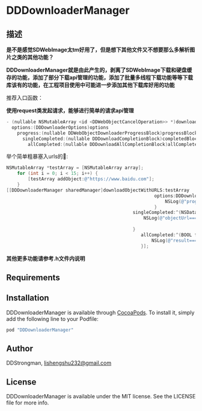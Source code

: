 # DDDownloaderManager


## 描述
**是不是感觉SDWebImage太tm好用了，但是想下其他文件又不想要那么多解析图片之类的其他功能？**<br>

**DDDownloaderManager就是由此产生的，剥离了SDWebImage下载和硬盘缓存的功能，添加了部分下载api管理的功能，添加了批量多线程下载功能等等下载库该有的功能，在工程项目使用中可能进一步添加其他下载库好用的功能** <br>

推荐入口函数： <br>

**使用request类发起请求，能够进行简单的请求api管理**

```objective-c
- (nullable NSMutableArray <id <DDWebObjectCancelOperation>> *)downloadObjectWithRequests:(nullable NSMutableArray <DDDownloaderRequest *> *)requests 
  options:(DDDownloaderOptions)options 
    progress:(nullable DDWebObjectDownloaderProgressBlock)progressBlock
      singleCompleted:(nullable DDDownloadCompletionBlock)completedBlock
        allCompleted:(nullable DDDownloadAllCompletionBlock)allCompleteBlock;
```
举个简单粗暴塞入urls的🌰:

```objective-c
NSMutableArray *testArray = [NSMutableArray array];
    for (int i = 0; i < 15; i++) {
        [testArray addObject:@"https://www.baidu.com"];
    }
[[DDDownloaderManager sharedManager]downloadObjectWithURLS:testArray
                                                       options:DDDownloaderRetryFailed progress:^(NSInteger receivedSize, NSInteger expectedSize, NSURL * _Nullable targetURL) {
                                                           NSLog(@"progress======%ld,expectedSize========%ld",receivedSize,expectedSize);
                                                       }
                                               singleCompleted:^(NSData * _Nullable data, NSError * _Nullable error, BOOL finished, NSURL * _Nullable objectURL, NSString * _Nullable filePath) {
                                                   NSLog(@"objectUrl=======%@,result=======%ld,fileUrl======%@",objectURL,finished,filePath);
                                                   
                                               }
                                                  allCompleted:^(BOOL finished) {
                                                      NSLog(@"result=======%ld",finished);
                                                  }];
```



**其他更多功能请参考.h文件内说明**

## Requirements

## Installation

DDDownloaderManager is available through [CocoaPods](http://cocoapods.org). To install
it, simply add the following line to your Podfile:

```ruby
pod "DDDownloaderManager"
```

## Author

DDStrongman, lishengshu232@gmail.com

## License

DDDownloaderManager is available under the MIT license. See the LICENSE file for more info.
